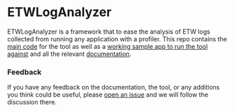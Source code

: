 # ETWLogAnalyzer

ETWLogAnalyzer is a framework that to ease the analysis of ETW logs collected from running any application with a profiler. This repo contains the [main code](ETWLogAnalyzer/) for the tool as well as a [working sample app to run the tool against](JitBench/) and all the relevant [documentation](Docs/).

### Feedback

If you have any feedback on the documentation, the tool, or any additions you think could be useful, please [open an issue](https://github.com/lt72/JitBench/issues/new) and we will follow the discussion there.

